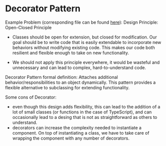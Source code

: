 # Decorator Pattern

Example Problem (corresponding file can be found [here](index.ts)):
Design Principle: Open-Closed Principle
- Classes should be open for extension, but closed for modification. Our goal should be to write code
that is easily extendable to incorporate new behaviors without modifying existing code. This 
makes our code both resilient and flexible enough to take on new functionality. 

- We should not apply this principle everywhere, it would be wasteful and unnecessary and can lead 
to complex, hard-to-understand code. 

Decorator Pattern formal definition:
Attaches additional behavior/responsibilities to an object dynamically. This pattern
provides a flexible alternative to subclassing for extending functionality. 

Some cons of Decorator:
- even though this design adds flexibility, this can lead to the addition of a lot of 
small classes (or functions in the case of TypeScript), and can occasionally lead
to a desing that is not as straightforward as others to understand. 
- decorators can increase the complexity needed to instantiate a component. On top of
instantiating a class, we have to take care of wrapping the component with any number
of decorators.
